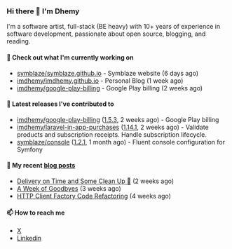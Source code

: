 ### Hi there 👋 I'm Dhemy

I'm a software artist, full-stack (BE heavy) with 10+ years of experience in software development,
passionate about open source, blogging, and reading.

#### 👷 Check out what I'm currently working on

- [symblaze/symblaze.github.io](https://github.com/symblaze/symblaze.github.io) - Symblaze website (6 days ago)
- [imdhemy/imdhemy.github.io](https://github.com/imdhemy/imdhemy.github.io) - Personal Blog (1 week ago)
- [imdhemy/google-play-billing](https://github.com/imdhemy/google-play-billing) - Google Play billing (2 weeks ago)

#### 🔭 Latest releases I've contributed to

- [imdhemy/google-play-billing](https://github.com/imdhemy/google-play-billing) ([1.5.3](https://github.com/imdhemy/google-play-billing/releases/tag/1.5.3), 2 weeks ago) - Google Play billing
- [imdhemy/laravel-in-app-purchases](https://github.com/imdhemy/laravel-in-app-purchases) ([1.14.1](https://github.com/imdhemy/laravel-in-app-purchases/releases/tag/1.14.1), 2 weeks ago) - Validate products and subscription receipts. Handle subscription lifecycle.
- [symblaze/console](https://github.com/symblaze/console) ([1.2.1](https://github.com/symblaze/console/releases/tag/1.2.1), 1 month ago) - Fluent console configuration for Symfony

#### 📜 My recent [blog posts](https://imdhemy.com/)

- [Delivery on Time and Some Clean Up 🧹](https://imdhemy.com/blog/generic/delivery-on-time-and-cleanup.html/) (2 weeks ago)
- [A Week of Goodbyes](https://imdhemy.com/blog/generic/week-of-goodbyes.html/) (3 weeks ago)
- [HTTP Client Factory Code Refactoring](https://imdhemy.com/blog/dev-log/http-client-factory-code-refactoring.html/) (4 weeks ago)

#### 📫 How to reach me

- [X](https://twitter.com/imdhemy)
- [Linkedin](https://linkedin.com/in/imdhemy)
